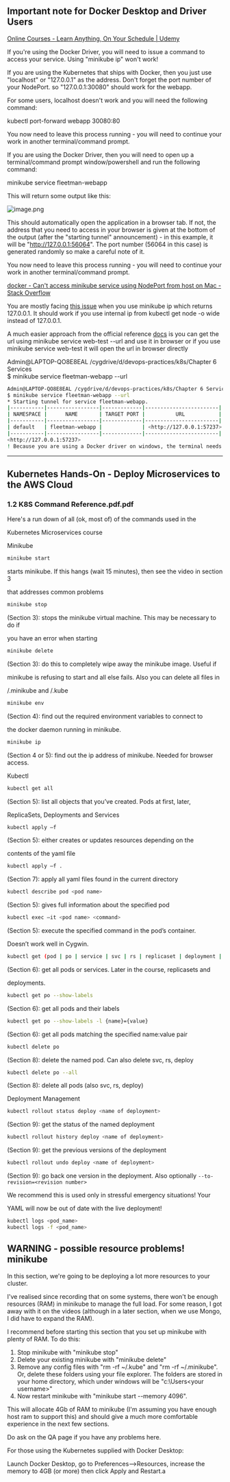 ## 

## Important note for Docker Desktop and Driver Users

[Online Courses - Learn Anything, On Your Schedule | Udemy](https://www.udemy.com/course/kubernetes-microservices/learn/lecture/23102800#overview)

If you're using the Docker Driver, you will need to issue a command to access your service. Using "minikube ip" won't work!

If you are using the Kubernetes that ships with Docker, then you just use "localhost" or "127.0.0.1" as the address. Don't forget the port number of your NodePort. so "127.0.0.1:30080" should work for the webapp.

For some users, localhost doesn't work and you will need the following command:

kubectl port-forward webapp 30080:80

You now need to leave this process running - you will need to continue your work in another terminal/command prompt.

If you are using the Docker Driver, then you will need to open up a terminal/command prompt window/powershell and run the following command:

minikube service fleetman-webapp

This will return some output like this:

![image.png](https://codahosted.io/docs/0-Ai5LKD5z/blobs/bl-vhHzpLcZUq/d607139f5c265aa802ed9157fb6c67afd44732b83269ba281820cf90e5a4cd0f46a53f8ecb73c7fcc7b6a0a06b9517f271521abc3c3a02b051aeb1760dcc1a796021eaf354dcc66c1fea4a27b378e71dd1c826c34a72f6eb9769960e467bcc552643a3f2)

This should automatically open the application in a browser tab. If not, the address that you need to access in your browser is given at the bottom of the output (after the "starting tunnel" announcement) - in this example, it will be "http://127.0.0.1:56064". The port number (56064 in this case) is generated randomly so make a careful note of it.

You now need to leave this process running - you will need to continue your work in another terminal/command prompt.

[docker - Can&#39;t access minikube service using NodePort from host on Mac - Stack Overflow](https://stackoverflow.com/questions/63600378/cant-access-minikube-service-using-nodeport-from-host-on-mac)

You are mostly facing [this issue](https://github.com/kubernetes/minikube/issues/7344) when you use minikube ip which returns 127.0.0.1. It should work if you use internal ip from kubectl get node -o wide instead of 127.0.0.1.

A much easier approach from the official reference [docs](https://kubernetes.io/docs/tutorials/hello-minikube/) is you can get the url using minikube service web-test --url and use it in browser or if you use minikube service web-test it will open the url in browser directly

Admin@LAPTOP-QO8E8EAL /cygdrive/d/devops-practices/k8s/Chapter 6 Services  
$ minikube service fleetman-webapp --url  

```bash
Admin@LAPTOP-QO8E8EAL /cygdrive/d/devops-practices/k8s/Chapter 6 Services
$ minikube service fleetman-webapp --url
* Starting tunnel for service fleetman-webapp.
|-----------|-----------------|-------------|------------------------|
| NAMESPACE |      NAME       | TARGET PORT |          URL           |
|-----------|-----------------|-------------|------------------------|
| default   | fleetman-webapp |             | <http://127.0.0.1:57237> |
|-----------|-----------------|-------------|------------------------|
<http://127.0.0.1:57237>
! Because you are using a Docker driver on windows, the terminal needs to be open to run it.
```

---

## Kubernetes Hands-On - Deploy Microservices to the AWS Cloud

### 1.2 K8S Command Reference.pdf.pdf

Here's a run down of all (ok, most of) of the commands used in the

Kubernetes Microservices course

Minikube

```bash
minikube start
```

starts minikube. If this hangs (wait 15 minutes), then see the video in section 3

that addresses common problems

```bash
minikube stop
```

(Section 3): stops the minikube virtual machine. This may be necessary to do if

you have an error when starting

```bash
minikube delete
```

(Section 3): do this to completely wipe away the minikube image. Useful if

minikube is refusing to start and all else fails. Also you can delete all files in

/.minikube and /.kube

```bash
minikube env
```

(Section 4): find out the required environment variables to connect to

the docker daemon running in minikube.

```bash
minikube ip
```

(Section 4 or 5): find out the ip address of minikube. Needed for browser access.

Kubectl

```bash
kubectl get all
```

(Section 5): list all objects that you’ve created. Pods at first, later,

ReplicaSets, Deployments and Services

```bash
kubectl apply –f
```

(Section 5): either creates or updates resources depending on the

contents of the yaml file

```bash
kubectl apply –f .
```

(Section 7): apply all yaml files found in the current directory

```bash
kubectl describe pod <pod name>
```

(Section 5): gives full information about the specified pod

```bash
kubectl exec –it <pod name> <command>
```

(Section 5): execute the specified command in the pod’s container.

Doesn’t work well in Cygwin.

```bash
kubectl get (pod | po | service | svc | rs | replicaset | deployment | deploy)
```

(Section 6): get all pods or services. Later in the course, replicasets and

deployments.

```bash
kubectl get po --show-labels
```

(Section 6): get all pods and their labels

```bash
kubectl get po --show-labels -l {name}={value}
```

(Section 6): get all pods matching the specified name:value pair

```bash
kubectl delete po
```

(Section 8): delete the named pod. Can also delete svc, rs, deploy

```bash
kubectl delete po --all
```

(Section 8): delete all pods (also svc, rs, deploy)

Deployment Management

```bash
kubectl rollout status deploy <name of deployment>
```

(Section 9): get the status of the named deployment

```bash
kubectl rollout history deploy <name of deployment>
```

(Section 9): get the previous versions of the deployment

```bash
kubectl rollout undo deploy <name of deployment>
```

(Section 9): go back one version in the deployment. Also optionally `--to-revision=<revision number>`

We recommend this is used only in stressful emergency situations! Your

YAML will now be out of date with the live deployment!

```bash
kubectl logs <pod_name>  
kubectl logs -f <pod_name>
```

## WARNING - possible resource problems! minikube

In this section, we're going to be deploying a lot more resources to your cluster.

I've realised since recording that on some systems, there won't be enough resources (RAM) in minikube to manage the full load. For some reason, I got away with it on the videos (although in a later section, when we use Mongo, I did have to expand the RAM).

I recommend before starting this section that you set up minikube with plenty of RAM. To do this:

1. Stop minikube with "minikube stop"
2. Delete your existing minikube with "minikube delete"
3. Remove any config files with "rm -rf ~/.kube" and "rm -rf ~/.minikube". Or, delete these folders using your file explorer. The folders are stored in your home directory, which under windows will be "c:\Users\<your username>"
4. Now restart minikube with "minikube start --memory 4096".

This will allocate 4Gb of RAM to minikube (I'm assuming you have enough host ram to support this) and should give a much more comfortable experience in the next few sections.

Do ask on the QA page if you have any problems here.

For those using the Kubernetes supplied with Docker Desktop:

Launch Docker Desktop, go to Preferences-->Resources, increase the memory to 4GB (or more) then click Apply and Restart.a
